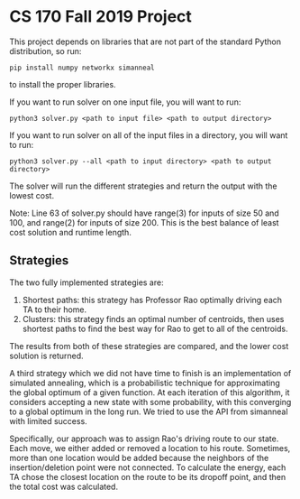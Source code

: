 # CS 170 Fall 2019 Project

This project depends on libraries that are not part of the standard Python distribution, so run:
```
pip install numpy networkx simanneal
```
to install the proper libraries.

If you want to run solver on one input file, you will want to run:

```
python3 solver.py <path to input file> <path to output directory>
```

If you want to run solver on all of the input files in a directory, you will want to run:
```
python3 solver.py --all <path to input directory> <path to output directory>
```

The solver will run the different strategies and return the output with the lowest cost.

Note: Line 63 of solver.py should have range(3) for inputs of size 50 and 100, and range(2) for inputs of size 200. This is the best balance of least cost solution and runtime length.

## Strategies
The two fully implemented strategies are:
1. Shortest paths: this strategy has Professor Rao optimally driving each TA to their home.
2. Clusters: this strategy finds an optimal number of centroids, then uses shortest paths to find the best way for Rao to get to all of the centroids.

The results from both of these strategies are compared, and the lower cost solution is returned.

A third strategy which we did not have time to finish is an implementation of simulated annealing, which is a probabilistic technique for approximating the global optimum of a given function. At each iteration of this algorithm, it considers accepting a new state with some probability, with this converging to a global optimum in the long run. We tried to use the API from simanneal with limited success.

Specifically, our approach was to assign Rao's driving route to our state. Each move, we either added or removed a location to his route. Sometimes, more than one location would be added because the neighbors of the insertion/deletion point were not connected. To calculate the energy, each TA chose the closest location on the route to be its dropoff point, and then the total cost was calculated.
